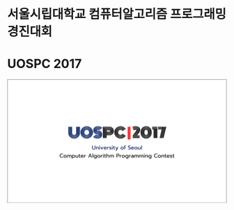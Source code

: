 # 서울시립대학교 컴퓨터알고리즘 프로그래밍 경진대회
# UOSPC 2017
![uospc2017logo](./uospc2017logo.PNG?raw=true "uospc2017logo")
